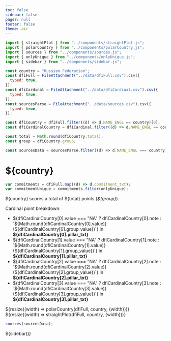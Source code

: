 ```yaml
---
toc: false
sidebar: false
pager: null
footer: false
theme: air
---
```


<head>
<link rel="stylesheet" href="../style.css">
<!-- sidebar -->
    <link
      rel="stylesheet"
      href="https://cdnjs.cloudflare.com/ajax/libs/font-awesome/6.4.0/css/all.min.css"
    />
    <link rel="stylesheet" href="../sidebar.css" />
</head>

<!-- back to root button -->

<a href="../" class="back-to-root">
  <span class="arrow"></span>
</a>

<!-- import components -->

```js
import { straightPlot } from "../components/straightPlot.js";
import { polarCountry } from "../components/polarCountry.js";
import { sources } from "../components/sources.js";
import { onlyUnique } from "../components/onlyUnique.js";
import { sidebar } from "../components/sidebar.js";
```

<!-- load countries -->

```js
const country = "Russian Federation";
const dfiFull = FileAttachment("../data/dfiFull.csv").csv({
  typed: true,
});
const dfiCardinal = FileAttachment("../data/dfiCardinal.csv").csv({
  typed: true,
});
const sourcesParse = FileAttachment("../data/sources.csv").csv({
  typed: true,
});
```

<!-- calculate country specific data for intro -->

```js
const dfiCountry = dfiFull.filter((d) => d.NAME_ENGL == country)[0];
const dfiCardinalCountry = dfiCardinal.filter((d) => d.NAME_ENGL == country);
```

```js
const total = Math.round(dfiCountry.total);
const group = dfiCountry.group;
```

<!-- to add -->

```js
const sourcesData = sourcesParse.filter((d) => d.NAME_ENGL === country);
```

<div class="hero">
  <h1>${country}</h1>
</div>

```js
var commitments = dfiFull.map((d) => d.commitment_txt);
var commitmentUnique = commitments.filter(onlyUnique);
```

<!-- text and polar -->
<div class="body-text">
<div class="grid grid-cols-3">

  <div class="card grid-col-1">
  <p>${country} scores a total of ${total} points (<i>${group}</i>).</p>
  <p>Cardinal point breakdown:</p>
<ul>
  <li>${dfiCardinalCountry[0].value === "NA" ? dfiCardinalCountry[0].note : `${Math.round(dfiCardinalCountry[0].value)} (${dfiCardinalCountry[0].group_value})`} in <span class="pillar-connectivity" style="font-weight: 700;">${dfiCardinalCountry[0].pillar_txt}</span></li>
  <li>${dfiCardinalCountry[1].value === "NA" ? dfiCardinalCountry[1].note : `${Math.round(dfiCardinalCountry[1].value)} (${dfiCardinalCountry[1].group_value})`} in <span class="pillar-rights" style="font-weight: 700;">${dfiCardinalCountry[1].pillar_txt}</span></li>
  <li>${dfiCardinalCountry[2].value === "NA" ? dfiCardinalCountry[2].note : `${Math.round(dfiCardinalCountry[2].value)} (${dfiCardinalCountry[2].group_value})`} in <span class="pillar-responsibility" style="font-weight: 700;">${dfiCardinalCountry[2].pillar_txt}</span></li>
  <li>${dfiCardinalCountry[3].value === "NA" ? dfiCardinalCountry[3].note : `${Math.round(dfiCardinalCountry[3].value)} (${dfiCardinalCountry[3].group_value})`} in <span class="pillar-trust" style="font-weight: 700;">${dfiCardinalCountry[3].pillar_txt}</span></li>
</ul>
    </div>

  <div class="card grid-col-2">
        ${resize((width) => polarCountry(dfiFull, country, {width}))}
    </div>

</div>
</div>

<!-- # Scores -->

  <div class="card size-full">
      ${resize((width) => straightPlot(dfiFull, country, {width}))}
    </div>

  <div id="sources-section">
  </div>

```js
sources(sourcesData);
```

<!-- sidebar -->

<div>
    ${sidebar()}
</div>
